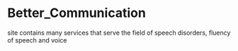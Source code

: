 # Better_Communication
site contains many services that serve the field of speech disorders, fluency of speech and voice
